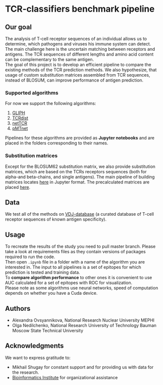 # TCR-classifiers benchmark pipeline

## Our goal
The analysis of T-cell receptor sequences of an individual allows us to determine, which pathogens and viruses his immune system can detect. The main challenge here is the uncertain matching between receptors and antigens. The TCR sequences of different lengths and amino acid content can be complementary to the same antigen.  
The goal of this project is to develop an efficient pipeline to compare the existing methods of the TCR prediction methods.
We also hypothesize, that usage of custom substitution matrices assembled from TCR sequences, instead of BLOSUM, can improve performance of antigen prediction.

### Supported algorithms
For now we support the following algorithms:
1) [GLIPH](https://www.nature.com/articles/nature22976)
2) [TCRdist](https://www.ncbi.nlm.nih.gov/pmc/articles/PMC5616171/)
3) [netTCR](https://www.biorxiv.org/content/10.1101/433706v1)
4) [pMTnet](https://github.com/tianshilu/pMTnet)

Pipelines for these algorithms are provided as **Jupyter notebooks** and are placed in the folders corresponding to their names.

### Substitution matrices
Except for the BLOSUM62 substitution matrix, we also provide substitution matrices, which are based on the TCRs receptors sequences (both for alpha-and beta-chains, and single antigens). The main pipeline of building matrices locates [here](https://github.com/antigenomics/vdjdb-classifier-benchmark/tree/master/cdr3_substitutions/CDR3_Substitutions.ipynb) in Jupyter format.
The precalculated matrices are placed [here](https://github.com/antigenomics/vdjdb-classifier-benchmark/tree/master/cdr3_substitutions/matrices).

## Data
We test all of the methods on [VDJ-database](https://vdjdb.cdr3.net/) (a curated database of T-cell receptor sequences of known antigen specificity).

## Usage
To recreate the results of the study you need to pull master branch. Please take a look at requirements files as they contain versions of packages required to run the code.  
Then open `.ipynb` file in a folder with a name of the algorithm you are interested in. The input to all pipelines is a set of epitopes for which prediction is tested and training data.  
To **compare algorithm performance** to other ones it is convenient to use AUC calculated for a set of epitopes with ROC for visualization.   
Please note as some algorithms use neural networks, speed of computation depends on whether you have a Cuda device.

## Authors
* Alexandra Ovsyannikova, National Research Nuclear University MEPHI
* Olga Nedilchenko, National Research University of Technology Bauman Moscow State Technical University
 
## Acknowledgments
We want to express gratitude to:
* Mikhail Shugay for constant support and for providing us with data for the research.  
* [Bioinformatics Institute](https://bioinf.me/en) for organizational assistance